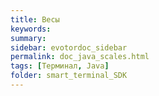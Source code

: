 ```yaml
---
title: Весы
keywords:
summary:
sidebar: evotordoc_sidebar
permalink: doc_java_scales.html
tags: [Терминал, Java]
folder: smart_terminal_SDK
---
```


